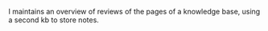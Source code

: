 I maintains an overview of reviews of the pages of a knowledge base, using a second kb to store notes.

